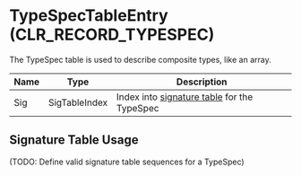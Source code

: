 # TypeSpecTableEntry (CLR_RECORD_TYPESPEC)

The TypeSpec table is used to describe composite types, like an array.

| Name | Type                 | Description  
|------|----------------------|------------  
| Sig  | SigTableIndex        | Index into [signature table](SignatureTable.md) for the TypeSpec

## Signature Table Usage

(TODO: Define valid signature table sequences for a TypeSpec)
